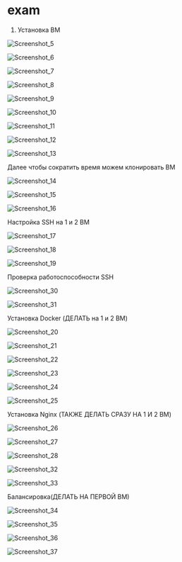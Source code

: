 # exam
1. Установка ВМ
   
![Screenshot_5](https://github.com/user-attachments/assets/e36ddc58-1707-4fa1-9311-2c76af1ef338)

![Screenshot_6](https://github.com/user-attachments/assets/825a7463-b7cd-4aba-a0da-1dc7539eb00e)

![Screenshot_7](https://github.com/user-attachments/assets/be4ce163-e7f5-4106-9d9e-67bb0634ba5d)

![Screenshot_8](https://github.com/user-attachments/assets/91625cfd-c088-47e4-a57b-e5d07b00415d)

![Screenshot_9](https://github.com/user-attachments/assets/49ec3cfd-dded-4041-a911-1499993aec83)

![Screenshot_10](https://github.com/user-attachments/assets/9386b412-6dfa-4078-862b-b47f98397d0e)

![Screenshot_11](https://github.com/user-attachments/assets/8b2e3ccf-313b-49d3-8168-a5da3c1b91a5)

![Screenshot_12](https://github.com/user-attachments/assets/95abb872-520e-4d26-9675-0322dfdd8d2e)

![Screenshot_13](https://github.com/user-attachments/assets/31a2ef04-93cb-4c02-b984-3f60b0a44744)

Далее чтобы сократить время можем клонировать ВМ

![Screenshot_14](https://github.com/user-attachments/assets/e64dea0b-5b6a-4709-969a-630f8c08d3ee)

![Screenshot_15](https://github.com/user-attachments/assets/a80a40ec-f85e-44f8-965d-5bd7498eb370)

![Screenshot_16](https://github.com/user-attachments/assets/7f815bb6-befc-4ef2-872a-999161c4f2db)

Настройка SSH на 1 и 2 ВМ

![Screenshot_17](https://github.com/user-attachments/assets/93f4c40f-c5a3-4a14-b75d-f29cd660d4f5)

![Screenshot_18](https://github.com/user-attachments/assets/46a9a12e-d311-46e8-9a6e-399246c7b921)

![Screenshot_19](https://github.com/user-attachments/assets/ddfc442d-5be9-4755-a846-6f9ba2f6cabd)

Проверка работоспособности SSH

![Screenshot_30](https://github.com/user-attachments/assets/d94d0ac8-5240-44b0-821c-58c6b16710d8)

![Screenshot_31](https://github.com/user-attachments/assets/141618b5-17ff-45bd-9ea8-d02220efa0c5)

Установка Docker (ДЕЛАТЬ на 1 и 2 ВМ)

![Screenshot_20](https://github.com/user-attachments/assets/da032766-5079-4468-9752-5ca438087854)

![Screenshot_21](https://github.com/user-attachments/assets/18edc5b7-1da2-40fe-81e7-dd2fe6bd9627)

![Screenshot_22](https://github.com/user-attachments/assets/2f7c816c-b2d5-41c1-8da2-d2800a1bde6e)

![Screenshot_23](https://github.com/user-attachments/assets/f50d23da-0f3c-4e17-a03b-36ee1b7ed1ed)

![Screenshot_24](https://github.com/user-attachments/assets/48f61242-a14c-4dd3-8366-229427b40582)

![Screenshot_25](https://github.com/user-attachments/assets/97aad1f5-00b1-49ea-bc62-1ee9ffe67ed1)

Установка Nginx (ТАКЖЕ ДЕЛАТЬ СРАЗУ НА 1 И 2 ВМ)

![Screenshot_26](https://github.com/user-attachments/assets/3350fabf-3779-4fd4-b62d-3ecd9636400d)

![Screenshot_27](https://github.com/user-attachments/assets/a37c4170-f0b1-44fc-a465-56ef1f1fde19)

![Screenshot_28](https://github.com/user-attachments/assets/abb9cbfa-c133-4acb-b4ed-ed2bd29c342c)

![Screenshot_32](https://github.com/user-attachments/assets/0d25a474-3f67-42f0-aaa2-4c55e4ef9666)

![Screenshot_33](https://github.com/user-attachments/assets/9c3ab703-6e01-44bc-8a24-277d63c73677)

Балансировка(ДЕЛАТЬ НА ПЕРВОЙ ВМ)

![Screenshot_34](https://github.com/user-attachments/assets/4a914f55-9908-4f2c-a972-6997037b356a)

![Screenshot_35](https://github.com/user-attachments/assets/a8e0fc84-4701-4d03-8082-5bb7db0fde0c)

![Screenshot_36](https://github.com/user-attachments/assets/9b2cd198-9938-42a7-8213-0bfea0870368)

![Screenshot_37](https://github.com/user-attachments/assets/e1491bee-798c-42ae-8ab8-83ff8bb4b659)



